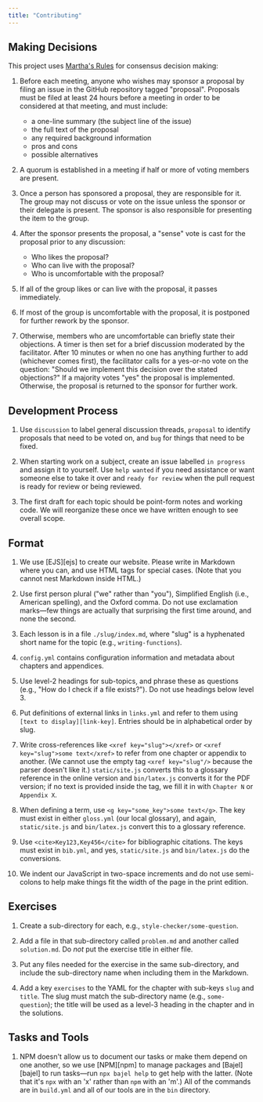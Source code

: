 ```yaml
---
title: "Contributing"
---
```


## Making Decisions

This project uses [Martha's Rules](https://journals.sagepub.com/doi/10.1177/088610998600100206) for consensus decision making:

1.  Before each meeting, anyone who wishes may sponsor a proposal by filing an issue in the GitHub repository tagged "proposal".
    Proposals must be filed at least 24 hours before a meeting in order to be considered at that meeting, and must include:
    -   a one-line summary (the subject line of the issue)
    -   the full text of the proposal
    -   any required background information
    -   pros and cons
    -   possible alternatives

2.  A quorum is established in a meeting if half or more of voting members are present.

3.  Once a person has sponsored a proposal, they are responsible for it.
    The group may not discuss or vote on the issue unless the sponsor or their delegate is present.
    The sponsor is also responsible for presenting the item to the group.

4.  After the sponsor presents the proposal,
    a "sense" vote is cast for the proposal prior to any discussion:
    -   Who likes the proposal?
    -   Who can live with the proposal?
    -   Who is uncomfortable with the proposal?

5.  If all of the group likes or can live with the proposal,
    it passes immediately.

6.  If most of the group is uncomfortable with the proposal,
    it is postponed for further rework by the sponsor.

7.  Otherwise,
    members who are uncomfortable can briefly state their objections.
    A timer is then set for a brief discussion moderated by the facilitator.
    After 10 minutes or when no one has anything further to add (whichever comes first),
    the facilitator calls for a yes-or-no vote on the question:
    "Should we implement this decision over the stated objections?"
    If a majority votes "yes" the proposal is implemented.
    Otherwise, the proposal is returned to the sponsor for further work.

## Development Process

1.  Use `discussion` to label general discussion threads,
    `proposal` to identify proposals that need to be voted on,
    and `bug` for things that need to be fixed.

1.  When starting work on a subject,
    create an issue labelled `in progress` and assign it to yourself.
    Use `help wanted` if you need assistance or want someone else to take it over
    and `ready for review` when the pull request is ready for review or being reviewed.

1.  The first draft for each topic should be point-form notes and working code.
    We will reorganize these once we have written enough to see overall scope.

## Format

1.  We use [EJS][ejs] to create our website.
    Please write in Markdown where you can, and use HTML tags for special cases.
    (Note that you cannot nest Markdown inside HTML.)

1.  Use first person plural ("we" rather than "you"),
    Simplified English (i.e., American spelling),
    and the Oxford comma.
    Do not use exclamation marks—few things are actually that surprising the first time around,
    and none the second.

1.  Each lesson is in a file `./slug/index.md`,
    where "slug" is a hyphenated short name for the topic (e.g., `writing-functions`).

1.  `config.yml` contains configuration information and metadata about chapters and appendices.

1.  Use level-2 headings for sub-topics, and phrase these as questions
    (e.g., "How do I check if a file exists?").
    Do not use headings below level 3.

1.  Put definitions of external links in `links.yml`
    and refer to them using `[text to display][link-key]`.
    Entries should be in alphabetical order by slug.

1.  Write cross-references like `<xref key="slug"></xref>` or `<xref key="slug">some text</xref>`
    to refer from one chapter or appendix to another.
    (We cannot use the empty tag `<xref key="slug"/>` because the parser doesn't like it.)
    `static/site.js` converts this to a glossary reference in the online version
    and `bin/latex.js` converts it for the PDF version;
    if no text is provided inside the tag,
    we fill it in with `Chapter N` or `Appendix X`.

1.  When defining a term, use `<g key="some_key">some text</g>`.
    The key must exist in either `gloss.yml` (our local glossary),
    and again, `static/site.js` and `bin/latex.js` convert this to a glossary reference.

1.  Use `<cite>Key123,Key456</cite>` for bibliographic citations.
    The keys must exist in `bib.yml`, and yes, `static/site.js` and `bin/latex.js` do the conversions.

1.  We indent our JavaScript in two-space increments and do not use semi-colons
    to help make things fit the width of the page in the print edition.

## Exercises

1.  Create a sub-directory for each, e.g., `style-checker/some-question`.

1.  Add a file in that sub-directory called `problem.md` and another called `solution.md`.
    Do *not* put the exercise title in either file.

1.  Put any files needed for the exercise in the same sub-directory,
    and include the sub-directory name when including them in the Markdown.

1.  Add a key `exercises` to the YAML for the chapter with sub-keys `slug` and `title`.
    The slug must match the sub-directory name (e.g., `some-question`);
    the title will be used as a level-3 heading in the chapter and in the solutions.

## Tasks and Tools

1.  NPM doesn't allow us to document our tasks or make them depend on one another,
    so we use [NPM][npm] to manage packages and [Bajel][bajel] to run tasks—run
    `npx bajel help` to get help with the latter.
    (Note that it's `npx` with an 'x' rather than `npm` with an 'm'.)
    All of the commands are in `build.yml` and all of our tools are in the `bin` directory.
